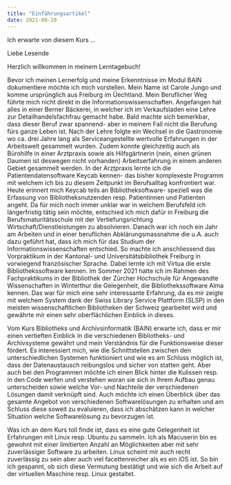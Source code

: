 ```yaml
---
title: "Einführungsartikel"
date: 2021-09-20
---
```


Ich erwarte von diesem Kurs ...

Liebe Lesende

Herzlich willkommen in meinem Lerntagebuch!

Bevor ich meinen Lernerfolg und meine Erkenntnisse im Modul BAIN dokumentiere möchte ich mich vorstellen.
Mein Name ist Carole Jungo und komme ursprünglich aus Freiburg im Üechtland. Mein Beruflicher Weg führte mich nicht direkt in die Informationswissenschaften. Angefangen hat alles in einer Berner Bäckerei, in welcher ich im Verkaufsladen eine Lehre zur Detailhandelsfachfrau gemacht habe. Bald machte sich bemerkbar, dass dieser Beruf zwar spannend- aber in meinem Fall nicht die Berufung fürs ganze Leben ist. Nach der Lehre folgte ein Wechsel in die Gastronomie wo ca. drei Jahre lang als Serviceangestellte wertvolle Erfahrungen in der Arbeitswelt gesammelt wurden. Zudem konnte gleichzeitig auch als Bürohilfe in einer Arztpraxis sowie als Hilfsgärtnerin (nein, einen grünen Daumen ist deswegen nicht vorhanden) Arbeitserfahrung in einem anderen Gebiet gesammelt werden. In der Arztpraxis lernte ich die Patientendatensoftware Keycab kennen- das bisher komplexeste Programm mit welchem ich bis zu diesem Zeitpunkt im Berufsalltag konfrontiert war. Heute erinnert mich Keycab teils an Bibliotheksoftware- speziell was die Erfassung von Bibliotheksnutzenden resp. Patientinnen und Patienten angeht. Da für mich noch immer unklar war in welchem Berufsfeld ich längerfristig tätig sein möchte, entschied ich mich dafür in Freiburg die Berufsmaturitätsschule mit der Vertiefungsrichtung Wirtschaft/Dienstleistungen zu absolvieren. Danach war ich noch ein Jahr am Arbeiten und in einer beruflichen Abklärungsmassnahme die u.A. auch dazu geführt hat, dass ich mich für das Studium der Informationswissenschaften entschied. So machte ich anschliessend das Vorpraktikum in der Kantonal- und Universitätsbibliothek Freiburg in vorwiegend französischer Sprache. Dabei lernte ich mit Virtua die erste Bibliothekssoftware kennen. Im Sommer 2021 hatte ich im Rahmen des Fachpraktikums in der Bibliothek der Zürcher Hochschule für Angewandte Wissenschaften in Winterthur die Gelegenheit, die Bibliothekssoftware Alma kennen. Das war für mich eine sehr interessante Erfahrung, da es mir zeigte mit welchem System dank der Swiss Library Service Plattform (SLSP) in den meisten wissenschaftlichen Bibliotheken der Schweiz gearbeitet wird und gewährte mir einen sehr oberflächlichen Einblick in dieses. 

Vom Kurs Bibliotheks und Archivsinformatik (BAIN) erwarte ich, dass er mir einen vertieften Einblick in die verschiedenen Bibliotheks- und Archivsysteme gewährt und mein Verständnis für die Funktionsweise dieser fördert. Es interessiert mich, wie die Schnittstellen zwischen den unterschiedlichen Systemen funktioniert und wie es am Schluss möglich ist, dass der Datenaustausch reibungslos und sicher von statten geht. Aber auch bei den Programmen möchte ich einen Blick hinter die Kulissen resp. in den Code werfen und verstehen woran sie sich in Ihrem Aufbau genau unterscheiden sowie welche Vor- und Nachteile der verschiedenen Lösungen damit verknüpft sind. Auch möchte ich einen Überblick über das gesamte Angebot von verschiedenen Softwarelösungen zu erhalten und am Schluss diese soweit zu evaluieren, dass ich abschätzen kann in welcher Situation welche Softwarelösung zu bevorzugen ist. 

Was ich an dem Kurs toll finde ist, dass es eine gute Gelegenheit ist Erfahrungen mit Linux resp. Ubuntu zu sammeln. Ich als Macuserin bin es gewohnt mit einer limitierten Anzahl an Möglichkeiten aber mit sehr zuverlässiger Software zu arbeiten. Linux scheint mir auch recht zuverlässig zu sein aber auch viel facettenreicher als es ein iOS ist. So bin ich gespannt, ob sich diese Vermutung bestätigt und wie sich die Arbeit auf der virtuellen Maschine resp. Linux gestaltet. 
